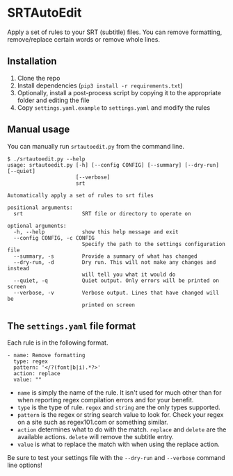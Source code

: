 # SRTAutoEdit

Apply a set of rules to your SRT (subtitle) files. You can remove formatting, remove/replace certain words or remove whole lines.

## Installation

1. Clone the repo
2. Install dependencies (`pip3 install -r requirements.txt`)
3. Optionally, install a post-process script by copying it to the appropriate folder and editing the file
4. Copy `settings.yaml.example` to `settings.yaml` and modify the rules

## Manual usage

You can manually run `srtautoedit.py` from the command line.

```
$ ./srtautoedit.py --help
usage: srtautoedit.py [-h] [--config CONFIG] [--summary] [--dry-run] [--quiet]
                      [--verbose]
                      srt

Automatically apply a set of rules to srt files

positional arguments:
  srt                   SRT file or directory to operate on

optional arguments:
  -h, --help            show this help message and exit
  --config CONFIG, -c CONFIG
                        Specify the path to the settings configuration file
  --summary, -s         Provide a summary of what has changed
  --dry-run, -d         Dry run. This will not make any changes and instead
                        will tell you what it would do
  --quiet, -q           Quiet output. Only errors will be printed on screen
  --verbose, -v         Verbose output. Lines that have changed will be
                        printed on screen
```

## The `settings.yaml` file format

Each rule is in the following format.

```
- name: Remove formatting
  type: regex
  pattern: '</?(font|b|i).*?>'
  action: replace
  value: ""
```

- `name` is simply the name of the rule. It isn't used for much other than for when reporting regex compilation errors and for your benefit.
- `type` is the type of rule. `regex` and `string` are the only types supported.
- `pattern` is the regex or string search value to look for. Check your regex on a site such as regex101.com or something similar.
- `action` determines what to do with the match. `replace` and `delete` are the available actions. `delete` will remove the subtitle entry.
- `value` is what to replace the match with when using the replace action.

Be sure to test your settings file with the `--dry-run` and `--verbose` command line options!
